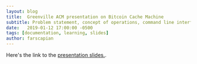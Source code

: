 ```yaml
---
layout: blog
title:  Greenville ACM presentation on Bitcoin Cache Machine
subtitle: Problem statement, concept of operations, command line interface, architecture.
date:   2019-01-12 17:00:00 -0500
tags: [documentation, learning, slides]
author: farscapian
---
```


Here's the link to the [presentation slides.](/assets/bcm_presentation_10Jan19.pdf).